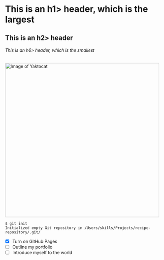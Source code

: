 # This is an h1> header, which is the largest
## This is an h2> header
###### This is an h6> header, which is the smallest
<!-- ![Image of Yaktocat](https://octodex.github.com/images/yaktocat.png) -->
<img src="https://octodex.github.com/images/yaktocat.png" alt="Image of Yaktocat" width="500">

```
$ git init
Initialized empty Git repository in /Users/skills/Projects/recipe-repository/.git/
```

- [x] Turn on GitHub Pages
- [ ] Outline my portfolio
- [ ] Introduce myself to the world

